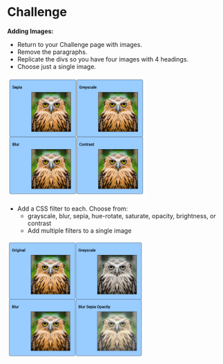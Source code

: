 # Challenge

**Adding Images:**

- Return to your Challenge page with images.
- Remove the paragraphs.
- Replicate the divs so you have four images with 4 headings.
- Choose just a single image.

![](imgs/cssfilterchallenge1.png)

- Add a CSS filter to each. Choose from:
  - grayscale, blur, sepia, hue-rotate, saturate, opacity, brightness, or contrast
  - Add multiple filters to a single image
  
![](imgs/cssfilterschallenge2.png)